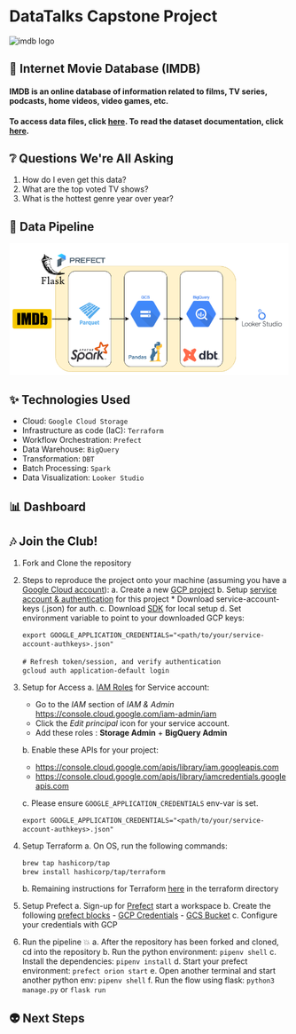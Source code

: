 # DataTalks Capstone Project
![imdb logo](https://upload.wikimedia.org/wikipedia/commons/thumb/6/69/IMDB_Logo_2016.svg/575px-IMDB_Logo_2016.svg.png?20200406194337)

## :movie_camera: Internet Movie Database (IMDB)

#### IMDB is an online database of information related to films, TV series, podcasts, home videos, video games, etc. 

#### To access data files, click [here](https://datasets.imdbws.com/). To read the dataset documentation, click [here](https://www.imdb.com/interfaces/).

## :grey_question: Questions We're All Asking
1. How do I even get this data?
2. What are the top voted TV shows?
3. What is the hottest genre year over year?

## :twisted_rightwards_arrows: Data Pipeline
![pipeline](images/data_pipeline.png)

## :sparkles: Technologies Used
- Cloud: `Google Cloud Storage`
- Infrastructure as code (IaC): `Terraform`
- Workflow Orchestration: `Prefect`
- Data Warehouse: `BigQuery`
- Transformation: `DBT`
- Batch Processing: `Spark`
- Data Visualization: `Looker Studio`

## :bar_chart: Dashboard

## :notes: Join the Club!
1. Fork and Clone the repository
   
2. Steps to reproduce the project onto your machine (assuming you have a [Google Cloud account](https://cloud.google.com/free)):
    a. Create a new [GCP project](https://console.cloud.google.com/cloud-resource-manager)
    b. Setup [service account & authentication](https://cloud.google.com/docs/authentication/getting-started) for this project
       * Download service-account-keys (.json) for auth.
    c. Download [SDK](https://cloud.google.com/sdk/docs/quickstart) for local setup
    d. Set environment variable to point to your downloaded GCP keys:
      ```shell
      export GOOGLE_APPLICATION_CREDENTIALS="<path/to/your/service-account-authkeys>.json"
      
      # Refresh token/session, and verify authentication
      gcloud auth application-default login
      ```

3. Setup for Access
    a. [IAM Roles](https://cloud.google.com/storage/docs/access-control/iam-roles) for Service account:
    * Go to the *IAM* section of *IAM & Admin* https://console.cloud.google.com/iam-admin/iam
    * Click the *Edit principal* icon for your service account.
    * Add these roles : **Storage Admin** + **BigQuery Admin**
    
    b. Enable these APIs for your project:
    * https://console.cloud.google.com/apis/library/iam.googleapis.com
    * https://console.cloud.google.com/apis/library/iamcredentials.googleapis.com
    
    c. Please ensure `GOOGLE_APPLICATION_CREDENTIALS` env-var is set.
    ```shell
    export GOOGLE_APPLICATION_CREDENTIALS="<path/to/your/service-account-authkeys>.json"
    ```

4. Setup Terraform
    a. On OS, run the following commands:
    ```
    brew tap hashicorp/tap
    brew install hashicorp/tap/terraform
    ```
    b. Remaining instructions for Terraform [here](https://github.com/Trizzlenova/datatalks-imdb-capstone/tree/main/terraform) in the terraform directory

6. Setup Prefect
    a. Sign-up for [Prefect](https://app.prefect.cloud/auth/login) start a workspace
    b. Create the following [prefect blocks](https://docs.prefect.io/latest/concepts/blocks/)
        - [GCP Credentials](https://prefecthq.github.io/prefect-gcp/)
        - [GCS Bucket](https://prefecthq.github.io/prefect-gcp/cloud_storage/#prefect_gcp.cloud_storage.GcsBucket)
    c. Configure your credentials with GCP

7. Run the pipeline :boom:
    a. After the repository has been forked and cloned, cd into the repository
    b. Run the python environment: `pipenv shell`
    c. Install the dependencies: `pipenv install`
    d. Start your prefect environment: `prefect orion start`
    e. Open another terminal and start another python env: `pipenv shell`
    f. Run the flow using flask: `python3 manage.py` or `flask run`

## :alien: Next Steps

